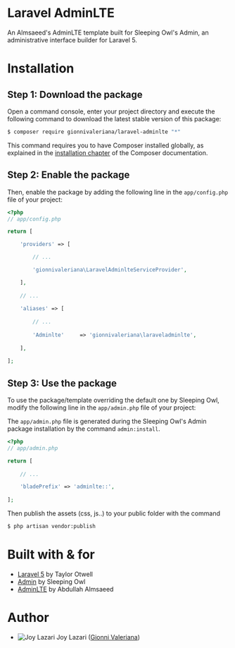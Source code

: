 Laravel AdminLTE
================
An Almsaeed's AdminLTE template built for Sleeping Owl's Admin, an administrative interface builder for Laravel 5.

Installation
============

Step 1: Download the package
----------------------------

Open a command console, enter your project directory and execute the following command to download the latest stable version of this package:

```bash
$ composer require gionnivaleriana/laravel-adminlte "*"
```

This command requires you to have Composer installed globally, as explained in the [installation chapter](https://getcomposer.org/doc/00-intro.md) of the Composer documentation.

Step 2: Enable the package
--------------------------

Then, enable the package by adding the following line in the `app/config.php` file of your project:

```php
<?php
// app/config.php

return [

    'providers' => [

        // ...

        'gionnivaleriana\LaravelAdminlteServiceProvider',

    ],
    
    // ...
    
    'aliases' => [
    
        // ...
    
        'Adminlte'     => 'gionnivaleriana\laraveladminlte',
    
    ],
    
];
```

Step 3: Use the package
-----------------------

To use the package/template overriding the default one by Sleeping Owl, modify the following line in the `app/admin.php` file of your project:

The `app/admin.php` file is generated during the Sleeping Owl's Admin package installation by the command `admin:install`.

```php
<?php
// app/admin.php

return [
    
    // ...

    'bladePrefix' => 'adminlte::',
    
];
```

Then publish the assets (css, js..) to your public folder with the command

```bash
$ php artisan vendor:publish
```

Built with & for
================
* [Laravel 5](http://github.com/laravel/laravel) by Taylor Otwell
* [Admin](http://github.com/sleeping-owl/admin) by Sleeping Owl
* [AdminLTE](http://github.com/almasaeed2010/AdminLTE) by Abdullah Almsaeed

Author
======
* ![Joy Lazari](https://avatars0.githubusercontent.com/u/6898095?s=15) Joy Lazari ([Gionni Valeriana](https://github.com/gionnivaleriana))